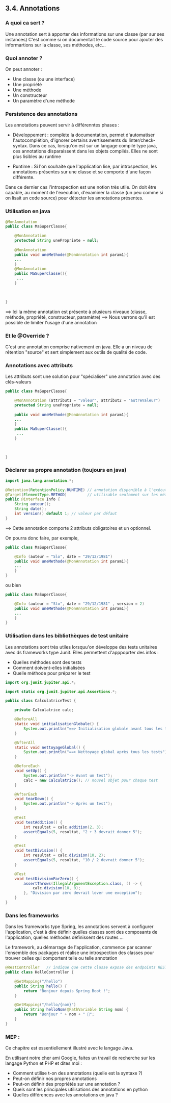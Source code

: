 ## 3.4. Annotations

### A quoi ca sert ?

Une annotation sert à apporter des informations sur une classe (par sur ses instances)
C'est comme si on documentait le code source pour ajouter des informartions sur la classe, ses méthodes, etc...

### Quoi annoter ?

On peut annoter : 
- Une classe (ou une interface)
- Une propriété
- Une méthode
- Un constructeur
- Un paramètre d'une méthode

### Persistence des annotations
Les annotations peuvent servir à différenntes phases :
- Développement : complète la documentation, permet d'automatiser l'autocomplétion, d'ignorer certains avertissements du linter/check-syntax. Dans ce cas, lorsqu'on est sur un langage compilé type java, ces annotations disparaissent dans les objets compilés. Elles ne sont plus lisibles au runtime

- Runtime : Si l'on souhaite que l'application lise, par introspection, les annotations présentes sur une classe et se comporte d'une façon différente.

Dans ce dernier cas l'introspection est une notion très utile.
On doit être capable, au moment de l'execution, d'examiner la classe (un peu comme si on lisait un code source) pour détecter les annotations présentes.

### Utilisation en java
```java
@MonAnnotation
public class MaSuperClasse{

	@MonAnnotation
	protected String unePropriete = null;
	
	@MonAnnotation
	public void uneMethode(@MonAnnotation int param1){
	...
	}
	@MonAnnotation
	public MaSuperClasse(){
	 ...
	}
	
	

}
```

==> Ici la même annotation est présente à plusieurs niveaux (classe, méthode, propriété, constructeur, paramètre)
==> Nous verrons qu'il est possible de limiter l'usage d'une annotation 



### Et le @Override ?

C'est une annotation comprise nativement en java. Elle a un niveau de rétention "source" et sert simplement aux outils de qualité de code. 

### Annotations avec attributs

Les attributs sont une solution pour "spécialiser" une annotation avec des clés-valeurs

```java
public class MaSuperClasse{

	@MonAnnotation (attribut1 = "valeur", attribut2 = "autreValeur")
	protected String unePropriete = null;
	
	public void uneMethode(@MonAnnotation int param1){
	...
	}
	public MaSuperClasse(){
	 ...
	}
	
	

}
```
### Déclarer sa propre annotation (toujours en java)

```java
import java.lang.annotation.*;

@Retention(RetentionPolicy.RUNTIME) // annotation disponible à l'exécution
@Target(ElementType.METHOD)         // utilisable seulement sur les méthodes
public @interface Info {
    String auteur();
    String date();
    int version() default 1; // valeur par défaut
}
```
==> Cette annotation comporte 2 attributs obligatoires et un optionnel.

On pourra donc faire, par exemple, 
```java
public class MaSuperClasse{

	@Info (auteur = "Slo", date = "29/12/1981")
	public void uneMethode(@MonAnnotation int param1){
	...
	}
}
```
ou bien 
```java
public class MaSuperClasse{

	@Info (auteur = "Slo", date = "29/12/1981" , version = 2)
	public void uneMethode(@MonAnnotation int param1){
	...
	}
}
```
### Utilisation dans les bibliothèques de test unitaire

Les annotations sont très utiles lorsquu'on développe des tests unitaires avec ds frameworks type Junit.
Elles permettent d'apppoprter des infos : 
- Quelles méthodes sont des tests
- Comment doivent-elles initialisées
- Quelle méthode pour préparer le test

```java
import org.junit.jupiter.api.*;

import static org.junit.jupiter.api.Assertions.*;

public class CalculatriceTest {

    private Calculatrice calc;

    @BeforeAll
    static void initialisationGlobale() {
        System.out.println("==> Initialisation globale avant tous les tests");
    }

    @AfterAll
    static void nettoyageGlobal() {
        System.out.println("==> Nettoyage global après tous les tests");
    }

    @BeforeEach
    void setUp() {
        System.out.println("-> Avant un test");
        calc = new Calculatrice(); // nouvel objet pour chaque test
    }

    @AfterEach
    void tearDown() {
        System.out.println("-> Après un test");
    }

    @Test
    void testAddition() {
        int resultat = calc.addition(2, 3);
        assertEquals(5, resultat, "2 + 3 devrait donner 5");
    }

    @Test
    void testDivision() {
        int resultat = calc.division(10, 2);
        assertEquals(5, resultat, "10 / 2 devrait donner 5");
    }

    @Test
    void testDivisionParZero() {
        assertThrows(IllegalArgumentException.class, () -> {
            calc.division(10, 0);
        }, "Division par zéro devrait lever une exception");
    }
}
```


### Dans les frameworks

Dans les frameworks type Spring, les annotations servent à configurer l'application, c'est à dire définir quelles classes sont des composants de l'application, quelles méthodes définissent des routes ...

Le framework, au démarrage de l'application, commence par scanner l'ensemble des packages et réalise une introspection des classes pour trouver celles qui comportent telle ou telle annotation

```java
@RestController   // indique que cette classe expose des endpoints REST
public class HelloController {

    @GetMapping("/hello")
    public String hello() {
        return "Bonjour depuis Spring Boot !";
    }

    @GetMapping("/hello/{nom}")
    public String helloNom(@PathVariable String nom) {
        return "Bonjour " + nom + " 👋";
    }
}
```


### MEP : 

Ce chapitre est essentiellement illustré avec le langage Java.

En utilisant notre cher ami Google, faites un travail de recherche sur les langage Python et PHP et dites moi : 

- Comment utilise t-on des annotations (quelle est la syntaxe ?)
- Peut-on définir nos propres annotations
- Peut-on définir des propriétés sur une annotation ?
- Quels sont les principales utilisations des annotations en python
- Quelles différences avec les annotations en java ?

